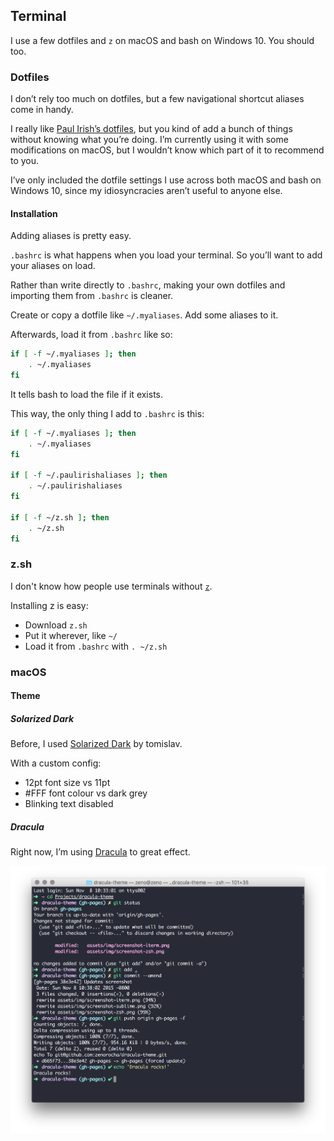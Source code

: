 Terminal
--------
I use a few dotfiles and `z` on macOS and bash on Windows 10. You should too.

### Dotfiles ###

I don’t rely too much on dotfiles, but a few navigational shortcut aliases come in handy.

I really like [Paul Irish’s dotfiles][irish], but you kind of add a bunch of things without knowing what you’re doing. I’m currently using it with some modifications on macOS, but I wouldn’t know which part of it to recommend to you.

I’ve only included the dotfile settings I use across both macOS and bash on Windows 10, since my idiosyncracies aren’t useful to anyone else.

#### Installation ####

Adding aliases is pretty easy.

`.bashrc` is what happens when you load your terminal. So you’ll want to add your aliases on load.

Rather than write directly to `.bashrc`, making your own dotfiles and importing them from `.bashrc` is cleaner.

Create or copy a dotfile like `~/.myaliases`. Add some aliases to it.

Afterwards, load it from `.bashrc` like so:

```sh
if [ -f ~/.myaliases ]; then
    . ~/.myaliases
fi
```

It tells bash to load the file if it exists.

This way, the only thing I add to `.bashrc` is this:

```sh
if [ -f ~/.myaliases ]; then
    . ~/.myaliases
fi

if [ -f ~/.paulirishaliases ]; then
    . ~/.paulirishaliases
fi

if [ -f ~/z.sh ]; then
    . ~/z.sh
fi
```

### z.sh ###

I don't know how people use terminals without [`z`][z].

Installing z is easy:

* Download `z.sh`
* Put it wherever, like `~/`
* Load it from `.bashrc` with `. ~/z.sh`

### macOS ###

#### Theme ####

##### Solarized Dark #####

Before, I used [Solarized Dark][] by tomislav.

With a custom config:

* 12pt font size vs 11pt
* #FFF font colour vs dark grey
* Blinking text disabled

##### Dracula #####

Right now, I’m using [Dracula][] to great effect.

![Dracula terminal theme][dracula-screenshot]


[irish]: https://github.com/paulirish/dotfiles
[z]: https://github.com/rupa/z
[solarized dark]: https://github.com/tomislav/osx-terminal.app-colors-solarized
[dracula]: https://draculatheme.com/terminal/
[dracula-screenshot]: https://raw.githubusercontent.com/ndarville/style/master/terminal/dracula.png
